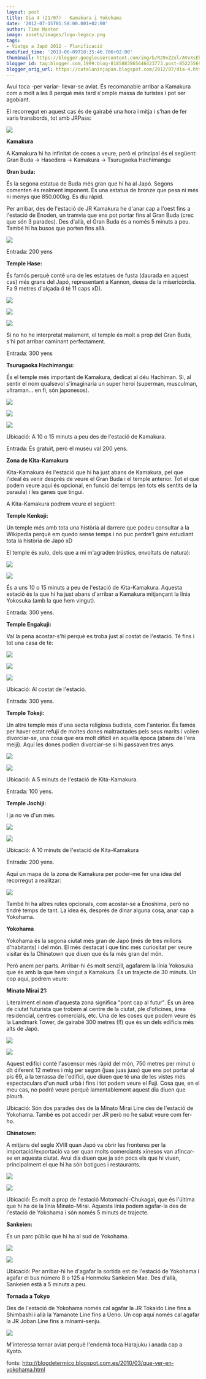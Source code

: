 ```yaml
---
layout: post
title: Dia 4 (21/07) - Kamakura i Yokohama
date: '2012-07-15T01:58:00.001+02:00'
author: Time Master
image: assets/images/logo-legacy.png
tags:
- Viatge a Japó 2012 - Planificació
modified_time: '2013-06-09T18:35:46.706+02:00'
thumbnail: https://blogger.googleusercontent.com/img/b/R29vZ2xl/AVvXsEhLbd2wgSSbuqWw3QeNJBBSWzogsH8kSJfmUfq88Set2YlQHEKB9uFCznemQA396m6WTRYT9K95fBKCQW2ITS4fKnRyThrHW9zkKf5BGqvsp5LO2QQOimK9V983d1dJRxXHqBS1BRE4Hkg/s72-c/horaris_kamakura.jpg
blogger_id: tag:blogger.com,1999:blog-8185883865646423773.post-852255699957626156
blogger_orig_url: https://catalaninjapan.blogspot.com/2012/07/dia-4.html
---
```


Avui toca -per variar- llevar-se aviat. És recomanable arribar a Kamakura com a molt a les 8 perquè més tard s'omple massa de turistes i pot ser agobiant.  

  

El recorregut en aquest cas és de gairabé una hora i mitja i s'han de fer varis transbords, tot amb JRPass:  

  


[![](https://blogger.googleusercontent.com/img/b/R29vZ2xl/AVvXsEhLbd2wgSSbuqWw3QeNJBBSWzogsH8kSJfmUfq88Set2YlQHEKB9uFCznemQA396m6WTRYT9K95fBKCQW2ITS4fKnRyThrHW9zkKf5BGqvsp5LO2QQOimK9V983d1dJRxXHqBS1BRE4Hkg/s320/horaris_kamakura.jpg)](https://blogger.googleusercontent.com/img/b/R29vZ2xl/AVvXsEhLbd2wgSSbuqWw3QeNJBBSWzogsH8kSJfmUfq88Set2YlQHEKB9uFCznemQA396m6WTRYT9K95fBKCQW2ITS4fKnRyThrHW9zkKf5BGqvsp5LO2QQOimK9V983d1dJRxXHqBS1BRE4Hkg/s1600/horaris_kamakura.jpg)
  

  

**Kamakura**  

  

A Kamakura hi ha infinitat de coses a veure, però el principal és el següent: Gran Buda → Hasedera → Kamakura → Tsurugaoka Hachimangu  

  

**Gran buda:**  

És la segona estatua de Buda més gran que hi ha al Japó. Segons comenten és realment imponent. És una estatua de bronze que pesa ni més ni menys que 850.000kg. Es diu ràpid.  

  

Per arribar, des de l'estació de JR Kamakura he d'anar cap a l'oest fins a l'estació de Enoden, un tramvia que ens pot portar fins al Gran Buda (crec que són 3 parades). Des d'allà, el Gran Buda és a només 5 minuts a peu. També hi ha busos que porten fins allà.  

  


[![](https://blogger.googleusercontent.com/img/b/R29vZ2xl/AVvXsEh0ptBoKkapb4OGJfPtJa6r7ZwRBjQUZVIWNc5H9-V1HIs_pfhRpmkP6qZEQHrmwwDDXWwHtEkre5CO6gPbmIlRY7lpG6Wv1A-MWV2DqOlzc7AHjhZXl_r4VW8R3lgg2_07Rth9qSv6Zfw/s1600/granbuda.jpg)](https://blogger.googleusercontent.com/img/b/R29vZ2xl/AVvXsEh0ptBoKkapb4OGJfPtJa6r7ZwRBjQUZVIWNc5H9-V1HIs_pfhRpmkP6qZEQHrmwwDDXWwHtEkre5CO6gPbmIlRY7lpG6Wv1A-MWV2DqOlzc7AHjhZXl_r4VW8R3lgg2_07Rth9qSv6Zfw/s1600/granbuda.jpg)
  

Entrada: 200 yens  

  

**Temple Hase:**  

És famós perquè conté una de les estatues de fusta (daurada en aquest cas) més grans del Japó, representant a Kannon, deesa de la misericòrdia. Fa 9 metres d'alçada (i té 11 caps xD).  

  


[![](https://blogger.googleusercontent.com/img/b/R29vZ2xl/AVvXsEjQ8JvUrs7sH1SVnFRMAa1hiDirSaH6M8dFZU96Tn14CSSJuhvhr1ifJlipgTlI8HjN680eVWy-Td0b5HWSMthfiTnw-XBZkgB6lex_RBkpjHNQLrRuwbe705mMCAQQ_GiThAu2u-SPPFs/s1600/temple+hase.jpg)](https://blogger.googleusercontent.com/img/b/R29vZ2xl/AVvXsEjQ8JvUrs7sH1SVnFRMAa1hiDirSaH6M8dFZU96Tn14CSSJuhvhr1ifJlipgTlI8HjN680eVWy-Td0b5HWSMthfiTnw-XBZkgB6lex_RBkpjHNQLrRuwbe705mMCAQQ_GiThAu2u-SPPFs/s1600/temple+hase.jpg)

  


[![](https://blogger.googleusercontent.com/img/b/R29vZ2xl/AVvXsEgHKYgkdBaqpxr66sL3wXbLO3x6GQaaf28_wZBo-zi5tUwUnebOb2R2Htce2T8FWEaJqPL_KDCCueBbq87V4yEB00W_dwP0FY8xi91IGug6NSR6AL90_4JqBIng0WU3aigNMTsDiRFMu8w/s1600/temple+hase+02.jpg)](https://blogger.googleusercontent.com/img/b/R29vZ2xl/AVvXsEgHKYgkdBaqpxr66sL3wXbLO3x6GQaaf28_wZBo-zi5tUwUnebOb2R2Htce2T8FWEaJqPL_KDCCueBbq87V4yEB00W_dwP0FY8xi91IGug6NSR6AL90_4JqBIng0WU3aigNMTsDiRFMu8w/s1600/temple+hase+02.jpg)
  


[![](https://blogger.googleusercontent.com/img/b/R29vZ2xl/AVvXsEhjyfn5AjZHYUiAnasFqKNcRB8rScewUMvycZnxq8oN7oHOmSR-54a5bNANjwtHROCivLSdCPTcCXGoxQrHm8d08GM7y77269qtyQVt_hyphenhyphenTbSHrQb45gwwG4yeWqsUjfn6lySxNMifKUxw/s1600/temple+hase+03.jpg)](https://blogger.googleusercontent.com/img/b/R29vZ2xl/AVvXsEhjyfn5AjZHYUiAnasFqKNcRB8rScewUMvycZnxq8oN7oHOmSR-54a5bNANjwtHROCivLSdCPTcCXGoxQrHm8d08GM7y77269qtyQVt_hyphenhyphenTbSHrQb45gwwG4yeWqsUjfn6lySxNMifKUxw/s1600/temple+hase+03.jpg)
  

Si no ho he interpretat malament, el temple és molt a prop del Gran Buda, s'hi pot arribar caminant perfectament.  

  

Entrada: 300 yens  

  

  

 **Tsurugaoka Hachimangu:**  

És el temple més important de Kamakura, dedicat al déu Hachiman. Si, al sentir el nom qualsevol s'imaginaria un super heroi (superman, musculman, ultraman... en fi, són japonesos).  

  


[![](https://blogger.googleusercontent.com/img/b/R29vZ2xl/AVvXsEjsNVgKACDh_Nc6RPPBGquc5NpW-LKMue_wQKpEatiNttdqoUJ_ZFXy0lc-Ns1yfZ7oFEBR2jcr3VH0p8fwxgV7hfVdS8Z72pdPeQIma6uAIWd3FYGd5_HzU2KZRuCzbPVhswkRjL8sRcE/s1600/kamakura_07.jpg)](https://blogger.googleusercontent.com/img/b/R29vZ2xl/AVvXsEjsNVgKACDh_Nc6RPPBGquc5NpW-LKMue_wQKpEatiNttdqoUJ_ZFXy0lc-Ns1yfZ7oFEBR2jcr3VH0p8fwxgV7hfVdS8Z72pdPeQIma6uAIWd3FYGd5_HzU2KZRuCzbPVhswkRjL8sRcE/s1600/kamakura_07.jpg)
  


[![](https://blogger.googleusercontent.com/img/b/R29vZ2xl/AVvXsEjLDffedQFT0QPWa_AfZfM5C7mnbTN8tXDQyeMrzlkAqAyjl2XTvWDMtS8YYPJpyk_FPHLb-02mGho5HUTCwSC89pmC9Daa1M_l_u939u3dS4dLJ4nJrrNMR9UE5fAE47Cqr8P7Sv9di0I/s1600/kamakura_08.jpg)](https://blogger.googleusercontent.com/img/b/R29vZ2xl/AVvXsEjLDffedQFT0QPWa_AfZfM5C7mnbTN8tXDQyeMrzlkAqAyjl2XTvWDMtS8YYPJpyk_FPHLb-02mGho5HUTCwSC89pmC9Daa1M_l_u939u3dS4dLJ4nJrrNMR9UE5fAE47Cqr8P7Sv9di0I/s1600/kamakura_08.jpg)
  


[![](https://blogger.googleusercontent.com/img/b/R29vZ2xl/AVvXsEgFRv_-J9vNsiqbJSBbXoq8FbPN31-EwHTuH4vrDISdmGXpOvOfDBKQ3u-EL33g3HtZ6bHr1AZd4jl97bs_Q9lZbXRXMnOVLeHBbqlVoi9D_La2EOB32dcBKa5MTGv2ygk1dnEvhdpr6Js/s1600/kamakura_09.jpg)](https://blogger.googleusercontent.com/img/b/R29vZ2xl/AVvXsEgFRv_-J9vNsiqbJSBbXoq8FbPN31-EwHTuH4vrDISdmGXpOvOfDBKQ3u-EL33g3HtZ6bHr1AZd4jl97bs_Q9lZbXRXMnOVLeHBbqlVoi9D_La2EOB32dcBKa5MTGv2ygk1dnEvhdpr6Js/s1600/kamakura_09.jpg)
  

Ubicació: A 10 o 15 minuts a peu des de l'estació de Kamakura.  

Entrada: És gratuït, però el museu val 200 yens.  

  

  

  

**Zona de Kita-Kamakura**  

  

Kita-Kamakura és l'estació que hi ha just abans de Kamakura, pel que l'ideal és venir després de veure el Gran Buda i el temple anterior. Tot el que podem veure aquí és opcional, en funció del temps (en tots els sentits de la paraula) i les ganes que tingui.  

  

A Kita-Kamakura podrem veure el següent:  

  

**Temple Kenkoji:**  

Un temple més amb tota una història al darrere que podeu consultar a la Wikipedia perquè em quedo sense temps i no puc perdre'l gaire estudiant tota la història de Japó xD  

  

El temple és xulo, dels que a mi m'agraden (rústics, envoltats de natura):  

  


[![](https://blogger.googleusercontent.com/img/b/R29vZ2xl/AVvXsEjv0XSRIXF94cDtsI9iHHXuhEqrNIx_YWmyZ78s3j-FFnBWmDwohf1sklIR3x_tuqq75H5dxj5AuihcWz_c2LmOaaJpgdEUas5CHIOVMobAxKOIrYJYEXtnU_e6BNf_UYaoeP0QBrMjCb0/s1600/kenkoji.jpg)](https://blogger.googleusercontent.com/img/b/R29vZ2xl/AVvXsEjv0XSRIXF94cDtsI9iHHXuhEqrNIx_YWmyZ78s3j-FFnBWmDwohf1sklIR3x_tuqq75H5dxj5AuihcWz_c2LmOaaJpgdEUas5CHIOVMobAxKOIrYJYEXtnU_e6BNf_UYaoeP0QBrMjCb0/s1600/kenkoji.jpg)
  


[![](https://blogger.googleusercontent.com/img/b/R29vZ2xl/AVvXsEhzUSwpR3h4WtSrBmRDqRxeBhHvmbaI4zQ08fvMtaOHRz2R7ikReUpWsPqdwBeR6dhbAHQ1zFHi9rFNrw-Ko_u1coGkxuvHfuCawFx4Xl8hSVOVx51d1K5_HyLeoGClLcbhNyXIQKlnwyU/s1600/kenkoji+bell.jpg)](https://blogger.googleusercontent.com/img/b/R29vZ2xl/AVvXsEhzUSwpR3h4WtSrBmRDqRxeBhHvmbaI4zQ08fvMtaOHRz2R7ikReUpWsPqdwBeR6dhbAHQ1zFHi9rFNrw-Ko_u1coGkxuvHfuCawFx4Xl8hSVOVx51d1K5_HyLeoGClLcbhNyXIQKlnwyU/s1600/kenkoji+bell.jpg)
  

És a uns 10 o 15 minuts a peu de l'estació de Kita-Kamakura. Aquesta estació és la que hi ha just abans d'arribar a Kamakura mitjançant la línia Yokosuka (amb la que hem vingut).  

  

Entrada: 300 yens.  

  

  

**Temple Engakuji:**  

Val la pena acostar-s'hi perquè es troba just al costat de l'estació. Té fins i tot una casa de tè:  

  


[![](https://blogger.googleusercontent.com/img/b/R29vZ2xl/AVvXsEhcmtRIT3J-y_geYVu9tiaRPUL7x0bDKA-DAeG68h1KG-dqD4nP-XKIqhJQchxmFWCpLGhqVPUxGBgM2Sz1rsE_sVgS_60tWO0ZQrKNSEbuX41XqPdOkiQ46VfNcB3K-SvnIz6iaQBc9eM/s1600/kamakura_19.jpg)](https://blogger.googleusercontent.com/img/b/R29vZ2xl/AVvXsEhcmtRIT3J-y_geYVu9tiaRPUL7x0bDKA-DAeG68h1KG-dqD4nP-XKIqhJQchxmFWCpLGhqVPUxGBgM2Sz1rsE_sVgS_60tWO0ZQrKNSEbuX41XqPdOkiQ46VfNcB3K-SvnIz6iaQBc9eM/s1600/kamakura_19.jpg)
  


[![](https://blogger.googleusercontent.com/img/b/R29vZ2xl/AVvXsEgTNV05AXCZc9BUEsDg4t2hgyPNiXajOUqyFVrwAvdUCwb-1rosDkpQ-LIpaw3IOmuPhDnquLlbGP9f7ZytwLqnyDYCKoBRSCh_VNrwHs1A25SHDw_YXP6kM92Uf1bHbi2i4v5wSzKZjvA/s1600/kamakura_17.jpg)](https://blogger.googleusercontent.com/img/b/R29vZ2xl/AVvXsEgTNV05AXCZc9BUEsDg4t2hgyPNiXajOUqyFVrwAvdUCwb-1rosDkpQ-LIpaw3IOmuPhDnquLlbGP9f7ZytwLqnyDYCKoBRSCh_VNrwHs1A25SHDw_YXP6kM92Uf1bHbi2i4v5wSzKZjvA/s1600/kamakura_17.jpg)
  


[![](https://blogger.googleusercontent.com/img/b/R29vZ2xl/AVvXsEiIflXtLr0jxEOLI5G4VvKJjxKmZPQyv0AObdl3MWnWmZVybHKKRtRfUTyLOyOC-Og_Sv5UyTKROfobsG-hSnCLTI6H-4q9p1i_0fT4_k9KPHVlnltTTDX0ZInYiDaaA6UDQg-qWyknUlQ/s1600/kamakura_18.jpg)](https://blogger.googleusercontent.com/img/b/R29vZ2xl/AVvXsEiIflXtLr0jxEOLI5G4VvKJjxKmZPQyv0AObdl3MWnWmZVybHKKRtRfUTyLOyOC-Og_Sv5UyTKROfobsG-hSnCLTI6H-4q9p1i_0fT4_k9KPHVlnltTTDX0ZInYiDaaA6UDQg-qWyknUlQ/s1600/kamakura_18.jpg)
  

  

Ubicació: Al costat de l'estació.  

Entrada: 300 yens.  


  

  

**Temple Tokeji:**  

Un altre temple més d'una secta religiosa budista, com l'anterior. És famós per haver estat refuji de moltes dones maltractades pels seus marits i volien divorciar-se, una cosa que era molt difícil en aquella època (abans de l'era meiji). Aquí les dones podien divorciar-se si hi passaven tres anys.  

  


[![](https://blogger.googleusercontent.com/img/b/R29vZ2xl/AVvXsEgig6YTXR66EegG3GizIm17R7mq-pZkKk1oIoRK7me1Vq9KaxxKBtkiAg1aq0P7j2-qSovb-iOvMSoNKm_z53cCn4jEbaodohaXDQ8uGpEPeB1SssSpA5c54Gk1EAeRff2yzsm1C37tp2M/s1600/kamakura_30.jpg)](https://blogger.googleusercontent.com/img/b/R29vZ2xl/AVvXsEgig6YTXR66EegG3GizIm17R7mq-pZkKk1oIoRK7me1Vq9KaxxKBtkiAg1aq0P7j2-qSovb-iOvMSoNKm_z53cCn4jEbaodohaXDQ8uGpEPeB1SssSpA5c54Gk1EAeRff2yzsm1C37tp2M/s1600/kamakura_30.jpg)
  


[![](https://blogger.googleusercontent.com/img/b/R29vZ2xl/AVvXsEhMyi4D1-UG5QnqClA76_kEvkuafnKoskmhB5cs7IW9B4EyHW8JCUS8WsopyNPPvoityn3ZjwYmOIMYmehJE2t7s1rlqW7BKl1rXgT3urC7WzVRcrVKzGbVJRB2PY0jwYlnu-uw4Y2UA0Y/s1600/kamakura_32.jpg)](https://blogger.googleusercontent.com/img/b/R29vZ2xl/AVvXsEhMyi4D1-UG5QnqClA76_kEvkuafnKoskmhB5cs7IW9B4EyHW8JCUS8WsopyNPPvoityn3ZjwYmOIMYmehJE2t7s1rlqW7BKl1rXgT3urC7WzVRcrVKzGbVJRB2PY0jwYlnu-uw4Y2UA0Y/s1600/kamakura_32.jpg)
  

Ubicació: A 5 minuts de l'estació de Kita-Kamakura.  

Entrada: 100 yens.  

  

**Temple Jochiji:**  

I ja no ve d'un més.  

  


[![](https://blogger.googleusercontent.com/img/b/R29vZ2xl/AVvXsEgkzZ5KIAY_fJVnMtpk4dFSW2uzQ-U46CmtyIhP8pGDboSNTjvisKa5-E4QGu8I671SoT-paUdpPvgmXNIkUvHaXgNTjFCU1oReHCFKpbmMQ2uDaZrwIWZVI9Dc5YxQCAUkMY6mV33NsCU/s1600/kamakura_33.jpg)](https://blogger.googleusercontent.com/img/b/R29vZ2xl/AVvXsEgkzZ5KIAY_fJVnMtpk4dFSW2uzQ-U46CmtyIhP8pGDboSNTjvisKa5-E4QGu8I671SoT-paUdpPvgmXNIkUvHaXgNTjFCU1oReHCFKpbmMQ2uDaZrwIWZVI9Dc5YxQCAUkMY6mV33NsCU/s1600/kamakura_33.jpg)
  


[![](https://blogger.googleusercontent.com/img/b/R29vZ2xl/AVvXsEgF9EshLkeHEC2cpoepjxTd8Z-QXmTuydB_dgfDsnoV6G-0CG7uhxif_DBoNmXmAJXUlBvVm4c7fXy9zQYjc41KXRk0T2pdJ7p1vYXCskLwVZD42sUGf7IV_7rDJLli6XBez7R0EkgoAZw/s1600/kamakura_34.jpg)](https://blogger.googleusercontent.com/img/b/R29vZ2xl/AVvXsEgF9EshLkeHEC2cpoepjxTd8Z-QXmTuydB_dgfDsnoV6G-0CG7uhxif_DBoNmXmAJXUlBvVm4c7fXy9zQYjc41KXRk0T2pdJ7p1vYXCskLwVZD42sUGf7IV_7rDJLli6XBez7R0EkgoAZw/s1600/kamakura_34.jpg)
  

  

Ubicació: A 10 minuts de l'estació de Kita-Kamakura  

Entrada: 200 yens.  

  

Aquí un mapa de la zona de Kamakura per poder-me fer una idea del recorregut a realitzar:  

  


[![](https://blogger.googleusercontent.com/img/b/R29vZ2xl/AVvXsEiaTEqJE-oqwkjZU7CWEYjYrhTDlNEFGSbemB-xhDagIC6tuB0qGGtA6ChCuUNT_C_hKOP0tLLeVwJQF-oQxXBd-oH0cUK71MSYgGFYY8B9IftRp_6nOKxFtcGzL2KzUpNtZxyIEV0pIKE/s320/kamakura_map.gif)](https://blogger.googleusercontent.com/img/b/R29vZ2xl/AVvXsEiaTEqJE-oqwkjZU7CWEYjYrhTDlNEFGSbemB-xhDagIC6tuB0qGGtA6ChCuUNT_C_hKOP0tLLeVwJQF-oQxXBd-oH0cUK71MSYgGFYY8B9IftRp_6nOKxFtcGzL2KzUpNtZxyIEV0pIKE/s1600/kamakura_map.gif)
  

  

També hi ha altres rutes opcionals, com acostar-se a Enoshima, però no tindré temps de tant. La idea és, després de dinar alguna cosa, anar cap a Yokohama.  

  

  

  

**Yokohama**  

  

Yokohama és la segona ciutat més gran de Japó (més de tres millons d'habitants) i del món. El més destacat i que tinc més curiositat per veure visitar és la Chinatown que diuen que és la més gran del món.  

  

Però anem per parts. Arribar-hi és molt senzill, agafarem la línia Yokosuka que és amb la que hem vingut a Kamakura. És un trajecte de 30 minuts. Un cop aquí, podrem veure:  

  

**Minato Mirai 21:**  

Literalment el nom d'aquesta zona significa "pont cap al futur". És un àrea de ciutat futurista que trobem al centre de la ciutat, ple d'oficines, àrea residencial, centres comercials, etc. Una de les coses que podem veure és la Landmark Tower, de gairabé 300 metres (!!) que és un dels edificis més alts de Japó.  

  


[![](https://blogger.googleusercontent.com/img/b/R29vZ2xl/AVvXsEh-tfkXZkRvjLYTx5gl-hADTeDwU14zQa_JRx9LqpusmeOtWUeXdEeR7XPG7WSTQLjgAnqFL75cDTWvRtWDSmWMyQck2m2l20zSv2HmrKO9sUAFD65st3mR-wnGcK8pM_dc4ZXzig1i6D0/s1600/3200_01.jpg)](https://blogger.googleusercontent.com/img/b/R29vZ2xl/AVvXsEh-tfkXZkRvjLYTx5gl-hADTeDwU14zQa_JRx9LqpusmeOtWUeXdEeR7XPG7WSTQLjgAnqFL75cDTWvRtWDSmWMyQck2m2l20zSv2HmrKO9sUAFD65st3mR-wnGcK8pM_dc4ZXzig1i6D0/s1600/3200_01.jpg)
  


[![](https://blogger.googleusercontent.com/img/b/R29vZ2xl/AVvXsEhK1Ug7fbC1hrE1drJ9eQMzNRPNpgDaJlibetRIPT0phqJZyQ_qWTI3RGcf4jeq5fJXb5OaOH7sqRHr6XB-f7xj4a_qDN-xDJh0o-g1QqkMV5y72jvyAy2NdpACf_l8y-FazFqm-f721mM/s1600/3200_02.jpg)](https://blogger.googleusercontent.com/img/b/R29vZ2xl/AVvXsEhK1Ug7fbC1hrE1drJ9eQMzNRPNpgDaJlibetRIPT0phqJZyQ_qWTI3RGcf4jeq5fJXb5OaOH7sqRHr6XB-f7xj4a_qDN-xDJh0o-g1QqkMV5y72jvyAy2NdpACf_l8y-FazFqm-f721mM/s1600/3200_02.jpg)
  

Aquest edifici conté l'ascensor més ràpid del món, 750 metres per minut o dit diferent 12 metres i mig per segon (juas juas juas) que ens pot portar al pis 69, a la terrassa de l'edifici, que diuen que té una de les vistes més espectaculars d'un nucli urbà i fins i tot podem veure el Fuji. Cosa que, en el meu cas, no podré veure perquè lamentablement aquest dia diuen que plourà.  

  

Ubicació: Són dos parades des de la Minato Mirai Line des de l'estació de Yokohama. També es pot accedir per JR però no he sabut veure com fer-ho.  

  

**Chinatown:**  

A mitjans del segle XVIII quan Japó va obrir les fronteres per la importació/exportació va ser quan molts comerciants xinesos van afincar-se en aquesta ciutat. Avui dia diuen que ja són pocs els que hi viuen, principalment el que hi ha són botigues i restaurants.  

  


[![](https://blogger.googleusercontent.com/img/b/R29vZ2xl/AVvXsEg8lkTDFnwm1lRUrBbsc6VQO-1KH71vy22XWU-suAFqNnDOBSYFe-tqaVVWowm6I4ZxiOU7vxxO-e1G656BhE8GW9kRm6ONvDp9FoUo70rxjBHhk5VpjSsvRSOrd5xnQ45cVZmf2omG0lg/s320/chinatown01.jpg)](https://blogger.googleusercontent.com/img/b/R29vZ2xl/AVvXsEg8lkTDFnwm1lRUrBbsc6VQO-1KH71vy22XWU-suAFqNnDOBSYFe-tqaVVWowm6I4ZxiOU7vxxO-e1G656BhE8GW9kRm6ONvDp9FoUo70rxjBHhk5VpjSsvRSOrd5xnQ45cVZmf2omG0lg/s1600/chinatown01.jpg)
  


[![](https://blogger.googleusercontent.com/img/b/R29vZ2xl/AVvXsEiF7eUSB9CLoWDJG2wkYz7gJUP2HSn1LzZI6P3neIirYsBEqADggGh_7RVdkhkapg_n06ZHKysFP8wdn0iz3Z4umyYE3MjU9ImiDLFwdAWgU6nsw4VNUEMM32BMcHghsIv2wqrkhXej404/s320/chinatown02.jpg)](https://blogger.googleusercontent.com/img/b/R29vZ2xl/AVvXsEiF7eUSB9CLoWDJG2wkYz7gJUP2HSn1LzZI6P3neIirYsBEqADggGh_7RVdkhkapg_n06ZHKysFP8wdn0iz3Z4umyYE3MjU9ImiDLFwdAWgU6nsw4VNUEMM32BMcHghsIv2wqrkhXej404/s1600/chinatown02.jpg)
  

Ubicació: És molt a prop de l'estació Motomachi-Chukagai, que és l'última que hi ha de la línia Minato-Mirai. Aquesta línia podem agafar-la des de l'estació de Yokohama i són només 5 minuts de trajecte.  

  

  

**Sankeien:**  

És un parc públic que hi ha al sud de Yokohama.  

  

  
  


[![](https://blogger.googleusercontent.com/img/b/R29vZ2xl/AVvXsEjEMxuBvLgf3J4n-bJ9zFFFiiSNzRnP_cplPurAjCxn19EkFgxzR4B0mb7zcGoJbJKEsyHPh2yx1_0SvxXLGSsi5Vn-i-F4z9QrDsTLwsBp4o8RRDqJstDYXKfuzhfz1STmCMP6aYEiAyw/s320/sankeien6.jpg)](https://blogger.googleusercontent.com/img/b/R29vZ2xl/AVvXsEjEMxuBvLgf3J4n-bJ9zFFFiiSNzRnP_cplPurAjCxn19EkFgxzR4B0mb7zcGoJbJKEsyHPh2yx1_0SvxXLGSsi5Vn-i-F4z9QrDsTLwsBp4o8RRDqJstDYXKfuzhfz1STmCMP6aYEiAyw/s1600/sankeien6.jpg)
  


[![](https://blogger.googleusercontent.com/img/b/R29vZ2xl/AVvXsEhvqgtlj1UQ_Owtc8dAJ1YyncjTHjRfRcjZsB7MdqT0s7hWJmIqvWAm9yaK8JXxTp5JaGd5nzFRfdVvbWYuu2eB06Sxi5tMaYRK4BjnPwOVacS6qt1b2QNaUh_Tr6D1r8WhgRNF_VLcNBM/s320/top-photo1.jpg)](https://blogger.googleusercontent.com/img/b/R29vZ2xl/AVvXsEhvqgtlj1UQ_Owtc8dAJ1YyncjTHjRfRcjZsB7MdqT0s7hWJmIqvWAm9yaK8JXxTp5JaGd5nzFRfdVvbWYuu2eB06Sxi5tMaYRK4BjnPwOVacS6qt1b2QNaUh_Tr6D1r8WhgRNF_VLcNBM/s1600/top-photo1.jpg)
  
  

  

Ubicació: Per arribar-hi he d'agafar la sortida est de l'estació de Yokohama i agafar el bus número 8 o 125 a Honmoku Sankeien Mae. Des d'allà, Sankeien està a 5 minuts a peu.  

  

  

**Tornada a Tokyo**  

  

  
  

Des de l'estació de Yokohama només cal agafar la JR Tokaido Line fins a Shimbashi i allà la Yamanote Line fins a Ueno. Un cop aquí només cal agafar la JR Joban Line fins a minami-senju.  

  
  


[![](https://blogger.googleusercontent.com/img/b/R29vZ2xl/AVvXsEhwWa3oJANM5m-WVVc36JilqCLkcj2J7peKzN_7kWzb7YqiUFqBFNLZ_fkLFTMhtiJJSMcUZKCPebjVVb0-xHAXWmm3QIjK5zEgrE2qUYhIHlGthOehh3bDq8T4bTCMl0-LSgKAlkMITP4/s320/horaris+yokohama+a+tokyo.jpg)](https://blogger.googleusercontent.com/img/b/R29vZ2xl/AVvXsEhwWa3oJANM5m-WVVc36JilqCLkcj2J7peKzN_7kWzb7YqiUFqBFNLZ_fkLFTMhtiJJSMcUZKCPebjVVb0-xHAXWmm3QIjK5zEgrE2qUYhIHlGthOehh3bDq8T4bTCMl0-LSgKAlkMITP4/s1600/horaris+yokohama+a+tokyo.jpg)
  
  

M'interessa tornar aviat perquè l'endemà toca Harajuku i anada cap a Kyoto.  

  

  

fonts: http://blogdetermico.blogspot.com.es/2010/03/que-ver-en-yokohama.html
